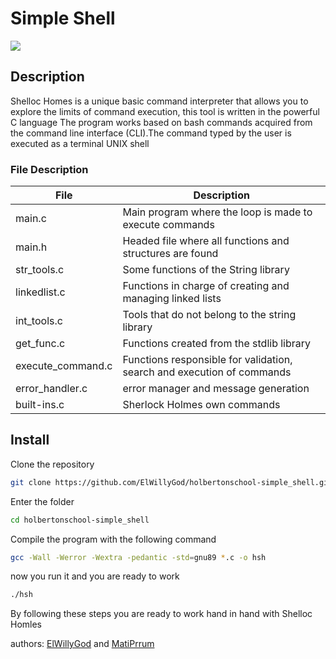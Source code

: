 # Simple Shell
![](https://ideogram.ai/api/images/direct/uU9J_UzMTVaz-1XM2g5QUw.png)
## Description
Shelloc Homes is a unique basic command interpreter that allows you to explore the limits of command execution, this tool is written in the powerful C language
The program works based on bash commands acquired from the command line interface (CLI).The command typed by the user is executed as a terminal UNIX shell
### File Description
| File | Description |
| ------ | ------ |
| main.c | Main program where the loop is made to execute commands |
| main.h | Headed file where all functions and structures are found |
| str_tools.c | Some functions of the String library |
| linkedlist.c  | Functions in charge of creating and managing linked lists |
| int_tools.c | Tools that do not belong to the string library |
| get_func.c | Functions created from the stdlib library |
|execute_command.c| Functions responsible for validation, search and execution of commands|
| error_handler.c| error manager and message generation |
|built-ins.c| Sherlock Holmes own commands |

## Install

Clone the repository
```sh
git clone https://github.com/ElWillyGod/holbertonschool-simple_shell.git
```
Enter the folder
```sh
cd holbertonschool-simple_shell
```
Compile the program with the following command
```sh
gcc -Wall -Werror -Wextra -pedantic -std=gnu89 *.c -o hsh
```
now you run it and you are ready to work
```sh
./hsh
```
By following these steps you are ready to work hand in hand with Shelloc Homles

authors: [ElWillyGod](https://github.com/ElWillyGod) and [MatiPrrum](https://github.com/ILoveChairs)
